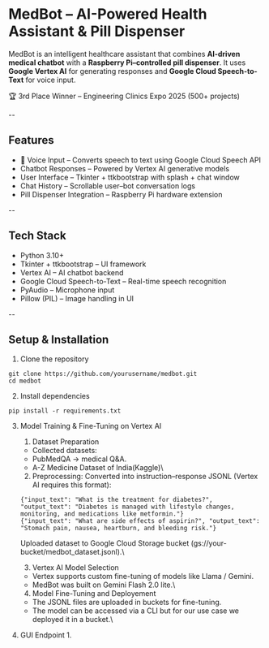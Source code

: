 # MedBot – AI-Powered Health Assistant & Pill Dispenser
MedBot is an intelligent healthcare assistant that combines **AI-driven medical chatbot** with a **Raspberry Pi–controlled pill dispenser**.
It uses **Google Vertex AI** for generating responses and **Google Cloud Speech-to-Text** for voice input.

🏆 3rd Place Winner – Engineering Clinics Expo 2025 (500+ projects)

--

## Features

- 🎤 Voice Input – Converts speech to text using Google Cloud Speech API
- Chatbot Responses – Powered by Vertex AI generative models
- User Interface – Tkinter + ttkbootstrap with splash + chat window
- Chat History – Scrollable user–bot conversation logs
- Pill Dispenser Integration – Raspberry Pi hardware extension 

--

## Tech Stack

- Python 3.10+
- Tkinter + ttkbootstrap – UI framework
- Vertex AI – AI chatbot backend
- Google Cloud Speech-to-Text – Real-time speech recognition
- PyAudio – Microphone input
- Pillow (PIL) – Image handling in UI

--

## Setup & Installation

1. Clone the repository
```
git clone https://github.com/yourusername/medbot.git
cd medbot
```

2. Install dependencies
```
pip install -r requirements.txt
```

3. Model Training & Fine-Tuning on Vertex AI
   1. Dataset Preparation
     - Collected datasets:
     - PubMedQA → medical Q&A.
     - A-Z Medicine Dataset of India(Kaggle)\
     
   2. Preprocessing: 
     Converted into instruction–response JSONL (Vertex AI requires this format):
     ```
     {"input_text": "What is the treatment for diabetes?", "output_text": "Diabetes is managed with lifestyle changes, monitoring, and medications like metformin."}
     {"input_text": "What are side effects of aspirin?", "output_text": "Stomach pain, nausea, heartburn, and bleeding risk."}
     ```
     
     Uploaded dataset to Google Cloud Storage bucket (gs://your-bucket/medbot_dataset.jsonl).\

   3. Vertex AI Model Selection
     - Vertex supports custom fine-tuning of models like Llama / Gemini.
     - MedBot was built on Gemini Flash 2.0 lite.\

   4. Model Fine-Tuning and Deployement
     - The JSONL files are uploaded in buckets for fine-tuning.
     - The model can be accessed via a CLI but for our use case we deployed it in a bucket.\

4. GUI Endpoint
   1. 
